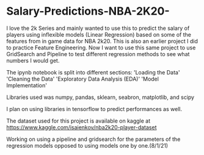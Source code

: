# Salary-Predictions-NBA-2K20-

I love the 2k Series and mainly wanted to use this to predict the salary of players using inflexible models (Linear Regression) based on some of the features from in game data for NBA 2k20. This is also an earlier project I did to practice Feature Engineering. Now I want to use this same project to use GridSearch and Pipeline to test different regression methods to see what numbers I would get.

The ipynb notebook is split into different sections:
'Loading the Data'
'Cleaning the Data'
'Exploratory Data Analysis (EDA)'
'Model Implementation'

Libraries used was numpy, pandas, sklearn, seabron, matplotlib, and scipy

I plan on using libraries in tensorflow to predict performances as well.

The dataset used for this project is available on kaggle at https://www.kaggle.com/isaienkov/nba2k20-player-dataset

Working on using a pipeline and gridsearch for the parameters of the regression models opposed to using models one by one.(8/1/21)
